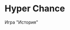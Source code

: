 # Hyper Chance

Игра "История"

<!-- Сайт (временный): https://page.hyoo.ru/#!=tdgpgq_hbdfnc

Телеграм [Hyper Chance](https://t.me/hyper_chance)
Телеграм [Hyper Dev Guild](https://t.me/h_y_o_o)

# OrientDB
Сайт: https://www.orientdb.com/docs/last/index.html
Студия: http://localhost:2480 -->
